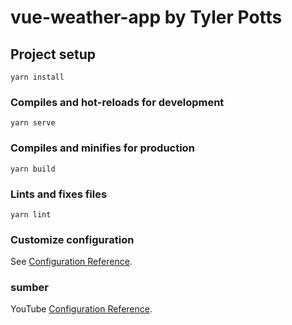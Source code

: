 # vue-weather-app by Tyler Potts

## Project setup
```
yarn install
```

### Compiles and hot-reloads for development
```
yarn serve
```

### Compiles and minifies for production
```
yarn build
```

### Lints and fixes files
```
yarn lint
```

### Customize configuration
See [Configuration Reference](https://cli.vuejs.org/config/).

### sumber
YouTube [Configuration Reference](https://www.youtube.com/watch?v=JLc-hWsPTUY).
